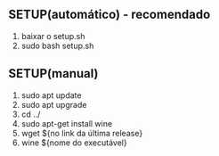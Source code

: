 ## SETUP(automático) - recomendado

1. baixar o setup.sh
2. sudo bash setup.sh

## SETUP(manual)

1. sudo apt update
2. sudo apt upgrade
3. cd ../
4. sudo apt-get install wine
5. wget ${no link da última release}
6. wine ${nome do executável}
